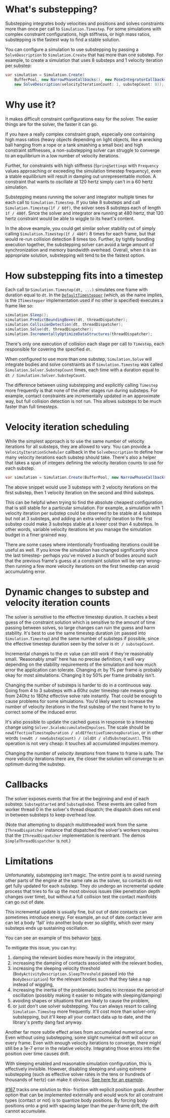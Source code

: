 # What's substepping?
Substepping integrates body velocities and positions and solves constraints more than once per call to `Simulation.Timestep`. For some simulations with complex constraint configurations, high stiffness, or high mass ratios, substepping is the fastest way to find a stable solution.

You can configure a simulation to use substepping by passing a `SolveDescription` to `Simulation.Create` that has more than one substep. For example, to create a simulation that uses 8 substeps and 1 velocity iteration per substep:
```cs
var simulation = Simulation.Create(
    BufferPool, new NarrowPhaseCallbacks(), new PoseIntegratorCallbacks(), 
    new SolveDescription(velocityIterationCount: 1, substepCount: 8));
```

# Why use it?
It makes difficult constraint configurations easy for the solver. The easier things are for the solver, the faster it can go.

If you have a really complex constraint graph, especially one containing high mass ratios (heavy objects depending on light objects, like a wrecking ball hanging from a rope or a tank smashing a small box) and high constraint stiffnesses, a non-substepping solver can struggle to converge to an equilibrium in a low number of velocity iterations.

Further, for constraints with high stiffness (`SpringSettings` with `Frequency` values approaching or exceeding the simulation timestep frequency), even a stable equilibrium will result in damping out unrepresentable motion. A constraint that wants to oscillate at 120 hertz simply can't in a 60 hertz simulation.

Substepping means running the solver and integrator multiple times for each call to `Simulation.Timestep`. If you take 8 substeps and call `Simulation.Timestep(1f / 60f)`, the solver sees 8 substeps each of length `1f / 480f`. Since the solver and integrator are running at 480 hertz, that 120 hertz constraint would be able to wiggle to its heart's content.

In the above example, you could get similar solver stability out of simply calling `Simulation.Timestep(1f / 480f)` 8 times for each frame, but that would re-run collision detection 8 times too. Further, by tightly bundling execution together, the substepping solver can avoid a large amount of synchronization and memory bandwidth overhead. Overall, when it is an appropriate solution, substepping will tend to be the fastest option.

# How substepping fits into a timestep
Each call to `Simulation.Timestep(dt, ...)` simulates one frame with duration equal to `dt`. In the [`DefaultTimestepper`](../BepuPhysics/DefaultTimestepper.cs) (which, as the name implies, is the `ITimestepper` implementation used if no other is specified) executes a frame like so:
```cs
simulation.Sleep();
simulation.PredictBoundingBoxes(dt, threadDispatcher);
simulation.CollisionDetection(dt, threadDispatcher);
simulation.Solve(dt, threadDispatcher);
simulation.IncrementallyOptimizeDataStructures(threadDispatcher);
```
There's only one execution of collision each stage per call to `Timestep`, each responsible for covering the specified `dt`.

When configured to use more than one substep, `Simulation.Solve` will integrate bodies and solve constraints as if `Simulation.Timestep` was called `Simulation.Solver.SubstepCount` times, each time with a duration equal to `dt / Simulation.Solver.SubstepCount`.

The difference between using substepping and explicitly calling `Timestep` more frequently is that none of the other stages run during substeps. For example, contact constraints are incrementally updated in an approximate way, but full collision detection is not run. This allows substeps to be much faster than full timesteps.

# Velocity iteration scheduling
While the simplest approach is to use the same number of velocity iterations for all substeps, they are allowed to vary. You can provide a `VelocityIterationScheduler` callback in the `SolveDescription` to define how many velocity iterations each substep should take. There's also a helper that takes a span of integers defining the velocity iteration counts to use for each substep.
```cs
var simulation = Simulation.Create(BufferPool, new NarrowPhaseCallbacks(), new PoseIntegratorCallbacks(), new SolveDescription(new[] {2, 1, 1}));
```
The above snippet would use 3 substeps with 2 velocity iterations on the first substep, then 1 velocity iteration on the second and third substeps.

This can be helpful when trying to find the absolute cheapest configuration that is still stable for a particular simulation. For example, a simulation with 1 velocity iteration per substep could be observed to be stable at 4 substeps but not at 3 substeps, and adding an extra velocity iteration to the first substep could make 3 substeps stable at a lower cost than 4 substeps. In other words, variable velocity iterations let you manage the simulation budget in a finer grained way.

There are some cases where intentionally frontloading iterations could be useful as well. If you know the simulation has changed significantly since the last timestep- perhaps you've moved a bunch of bodies around such that the previous frame's guess at a constraint solution will be very wrong- then running a few more velocity iterations on the first timestep can avoid accumulating error.

# Dynamic changes to substep and velocity iteration counts
The solver is sensitive to the effective timestep duration. It caches a best guess of the constraint solution which is sensitive to the amount of time passing between solves, so large changes can ruin the guess and harm stability. It's best to use the same timestep duration (`dt` passed into `Simulation.Timestep`) and the same number of substeps if possible, since the effective timestep duration seen by the solver is `dt / substepCount`.

Incremental changes to the `dt` value can still work if they're reasonably small. 'Reasonably small' here has no precise definition; it will vary depending on the stability requirements of the simulation and how much error the application can tolerate. Changing `dt` by 1% per frame is probably okay for most simulations. Changing it by 50% per frame probably isn't.

Changing the number of substeps is harder to do in a continuous way. Going from 4 to 3 substeps with a 60hz outer timestep rate means going from 240hz to 180hz effective solve rate instantly. That could be enough to cause problems for some simulations. You'd likely want to increase the number of velocity iterations in the first substep of the next frame to try to correct some of the induced error.

It's also possible to update the cached guess in response to a timestep change using `Solver.ScaleAccumulatedImpulses`. The scale should be `newEffectiveTimestepDuration / oldEffectiveTimestepDuration`, or in other words `(newDt / newSubstepCount) / (oldDt / oldSubstepCount)`. This operation is not very cheap: it touches all accumulated impulses memory.

Changing the number of *velocity iterations* from frame to frame is safe. The more velocity iterations there are, the closer the solution will converge to an optimum during the substep.

# Callbacks
The solver exposes events that fire at the beginning and end of each substep: `SubstepStarted` and `SubstepEnded`. These events are called from worker thread 0 in the solver's thread dispatch; the dispatch does not end in between substeps to keep overhead low. 

(Note that attempting to dispatch multithreaded work from the same `IThreadDispatcher` instance that dispatched the solver's workers requires that the `IThreadDispatcher` implementation is reentrant. The demos `SimpleThreadDispatcher` is not.)

# Limitations
Unfortunately, substepping isn't magic. The entire point is to avoid running other parts of the engine at the same rate as the solver, so contacts do not get fully updated for each substep. They *do* undergo an incremental update process that tries to fix up the most obvious issues (like penetration depth changes over time), but without a full collision test the contact manifolds can go out of date.

This incremental update is usually fine, but out of date contacts can sometimes introduce energy. For example, an out of date contact lever arm can let a body 'fall' into another body ever so slightly, which over many substeps ends up sustaining oscillation.

You can see an example of this behavior [here](https://youtu.be/70IAdC-4Sa0).

To mitigate this issue, you can try:
1. damping the relevant bodies more heavily in the integrator, 
2. increasing the damping of contacts associated with the relevant bodies, 
3. increasing the sleeping velocity threshold (`BodyActivityDescription.SleepThreshold` passed into the `BodyDescription`) for the relevant bodies such that they take a nap instead of wiggling,
4. increasing the inertia of the problematic bodies to increase the period of oscillation (possibly making it easier to mitigate with sleeping/damping)
5. avoiding shapes or situations that are likely to cause the problem,
6. or just don't use solver substepping. You can always resort to calling `Simulation.Timestep` more frequently. It'll cost more than solver-only substepping, but it'll keep all your contact data up to date, and the library's pretty dang fast anyway. 

Another far more subtle effect arises from accumulated numerical error. Even without using substepping, some slight numerical drift will occur on every frame. Even with enough velocity iterations to converge, there might still be a 1e-7 error in the relative velocity. Integrating those errors into the position over time causes drift.

With sleeping enabled and reasonable simulation configuration, this is effectively invisible. However, disabling sleeping and using extreme substepping (such as effective solver rates in the tens or hundreds of thousands of hertz) can make it obvious. [See here for an example](https://youtu.be/0kkHebYnARs).

[#167](https://github.com/bepu/bepuphysics2/issues/167) tracks one solution to this- friction with explicit position goals. Another option that can be implemented externally and would work for all constraint types (contact or not) is to quantize body positions. By forcing body positions onto a grid with spacing larger than the per-frame drift, the drift cannot accumulate.